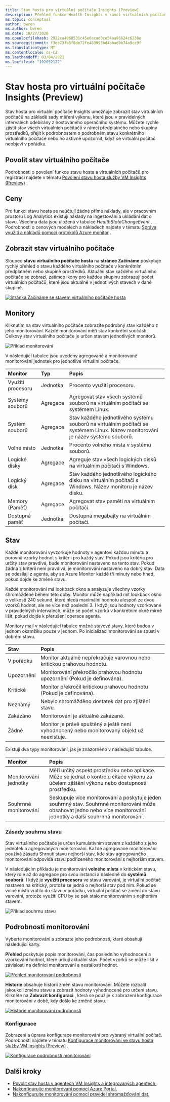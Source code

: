 ```yaml
---
title: Stav hosta pro virtuální počítače Insights (Preview)
description: Přehled funkce Health Insights v rámci virtuálních počítačů, včetně toho, jak můžete zobrazit stav virtuálních počítačů a přijímat výstrahy, když se virtuální počítač stává stavem není v pořádku.
ms.topic: conceptual
author: bwren
ms.author: bwren
ms.date: 10/27/2020
ms.openlocfilehash: 2922ca4068531c45e6acad0ce54aa96624c6238e
ms.sourcegitcommit: f3ec73fb5f8de72fe483995bd4bbad9b74a9cc9f
ms.translationtype: MT
ms.contentlocale: cs-CZ
ms.lasthandoff: 03/04/2021
ms.locfileid: "102052122"
---
```

# <a name="vm-insights-guest-health-preview"></a>Stav hosta pro virtuální počítače Insights (Preview)
Stav hosta pro virtuální počítače Insights umožňuje zobrazit stav virtuálních počítačů na základě sady měření výkonu, které jsou v pravidelných intervalech odebírány z hostovaného operačního systému. Můžete rychle zjistit stav všech virtuálních počítačů v rámci předplatného nebo skupiny prostředků, přejít k podrobnostem o podrobném stavu konkrétního virtuálního počítače nebo ho aktivně upozornit, když se virtuální počítač neobjeví v pořádku. 

## <a name="enable-virtual-machine-health"></a>Povolit stav virtuálního počítače
Podrobnosti o povolení funkce stavu hosta a virtuálních počítačů pro registraci najdete v tématu [Povolení stavu hosta služby VM Insights (Preview)](vminsights-health-enable.md) .

## <a name="pricing"></a>Ceny
Pro funkci stavu hosta se neúčtují žádné přímé náklady, ale v pracovním prostoru Log Analytics existují náklady na ingestování a ukládání dat o stavu. Všechna data jsou uložená v tabulce *HealthStateChangeEvent* . Podrobnosti o cenových modelech a nákladech najdete v tématu [Správa využití a nákladů pomocí protokolů Azure monitor](../logs/manage-cost-storage.md) .

## <a name="view-virtual-machine-health"></a>Zobrazit stav virtuálního počítače
Sloupec **stavu virtuálního počítače hosta** na **stránce Začínáme** poskytuje rychlý přehled o stavu každého virtuálního počítače v konkrétním předplatném nebo skupině prostředků. Aktuální stav každého virtuálního počítače se zobrazí, zatímco ikony pro každou skupinu zobrazují počet virtuálních počítačů, které jsou aktuálně v jednotlivých stavech v dané skupině.

[![Stránka Začínáme se stavem virtuálního počítače hosta](media/vminsights-health-overview/get-started-page.png)](media/vminsights-health-overview/get-started-page.png#lightbox)


## <a name="monitors"></a>Monitory
Kliknutím na stav virtuálního počítače zobrazíte podrobný stav každého z jeho monitorování. Každé monitorování měří stav konkrétní součásti. Celkový stav virtuálního počítače je určen stavem jednotlivých monitorů. 

![Příklad monitorování](media/vminsights-health-overview/monitors.png)

V následující tabulce jsou uvedeny agregované a monitorované monitorování jednotek pro jednotlivé virtuální počítače. 

| Monitor | Typ | Popis |
|:---|:---|:---|
| Využití procesoru | Jednotka | Procento využití procesoru. |
| Systémy souborů | Agregace | Agregovat stav všech systémů souborů na virtuálním počítači se systémem Linux. |
| Systém souborů  | Agregace | Stav každého jednotlivého systému souborů na virtuálním počítači se systémem Linux. Název monitorování je název systému souborů. |
| Volné místo | Jednotka | Procento volného místa v systému souborů. |
| Logické disky | Agregace | Agreguje stav všech logických disků na virtuálním počítači s Windows. |
| Logický disk  | Agregace | Stav každého jednotlivého logického disku na virtuálním počítači s Windows. Název monitoru je název disku. |
| Memory (Paměť) | Agregace | Agregovat stav paměti na virtuálním počítači. |
| Dostupná paměť | Jednotka | Dostupná megabajty na virtuálním počítači. |

## <a name="health-states"></a>Stav
Každé monitorování vyvzorkuje hodnoty v agentovi každou minutu a porovná vzorky hodnot s kritérii pro každý stav. Pokud jsou kritéria pro určitý stav pravdivá, bude monitorování nastaveno na tento stav. Pokud žádná z kritérií není pravdivá, je monitorování nastaveno na dobrý stav. Data se odesílají z agenta, aby se Azure Monitor každé tři minuty nebo hned, pokud dojde ke změně stavu.

Každé monitorování má lookback okno a analyzuje všechny vzorky shromážděné během této doby. Monitor může například mít lookback okno o velikosti 240 sekund, které hledá maximální hodnotu alespoň ze dvou vzorků hodnot, ale ne více než poslední 3. I když jsou hodnoty vzorkované v pravidelných intervalech, může se počet vzorků v konkrétním okně mírně lišit, pokud dojde k přerušení operace agenta.

Monitory mají v následující tabulce možné stavové stavy, které budou v jednom okamžiku pouze v jednom. Po inicializaci monitorování se spustí v dobrém stavu.

| Stav | Popis |
|:---|:---|
| V pořádku  | Monitor aktuálně nepřekračuje varovnou nebo kritickou prahovou hodnotu. |
| Upozornění  | Monitorování překročilo prahovou hodnotu upozornění (Pokud je definována). |
| Kritické | Monitor překročil kritickou prahovou hodnotu (Pokud je definována). |
| Neznámý  | Nebylo shromážděno dostatek dat pro zjištění stavu. |
| Zakázáno | Monitorování je aktuálně zakázané. |
| Žádné     | Monitor je právě spuštěný a ještě není vyhodnocený nebo monitorovaný objekt už neexistuje. |



Existují dva typy monitorování, jak je znázorněno v následující tabulce.

| Monitor | Popis |
|:---|:---|
| Monitorování jednotky | Měří určitý aspekt prostředku nebo aplikace. Může se jednat o kontrolu čítače výkonu za účelem zjištění výkonu nebo dostupnosti prostředku. |
| Souhrnné monitorování | Seskupuje více monitorování a poskytuje jeden souhrnný stav. Souhrnné monitorování může obsahovat jedno nebo více monitorování jednotky a další souhrnná monitorování. |


  
### <a name="health-rollup-policy"></a>Zásady souhrnu stavu
Stav virtuálního počítače je určen kumulativním stavem z každého z jeho jednotek a agregovaných monitorování. Každé agregované monitorování používá zásadu Shrnutí stavu nejhorší stav, kde stav agregovaného monitorování odpovídá stavu podřízeného monitorování s nejhorším stavem.  

V následujícím příkladu je monitorování **volného místa** v kritickém stavu, který role až do agregace pro svou instanci a následně do **systémů souborů**. I když je **využití procesoru** ve stavu varování, je virtuální počítač nastaven na kritický, protože se jedná o nejhorší stav pod ním. Pokud se volné místo vrátilo do stavu v pořádku, virtuální počítač se změní do stavu varování, protože využití CPU by se pak stalo monitorováním s nejhorším stavem.

![Příklad souhrnu stavu](media/vminsights-health-overview/health-rollup-example.png)


## <a name="monitor-details"></a>Podrobnosti monitorování
Vyberte monitorování a zobrazte jeho podrobnosti, které obsahují následující karty.

**Přehled** poskytuje popis monitorování, čas posledního vyhodnocení a vzorkování hodnot, které určují aktuální stav. Počet vzorků se může lišit v závislosti na definici monitorování a nestálosti hodnot.

[![Přehled monitorování podrobností](media/vminsights-health-overview/monitor-details-overview.png)](media/vminsights-health-overview/monitor-details-overview.png#lightbox)

**Historie** obsahuje historii změn stavu monitorování. Můžete rozbalit jakoukoli změnu stavu a zobrazit hodnoty vyhodnocené pro určení stavu. Klikněte na **Zobrazit konfiguraci** , která se použije k zobrazení konfigurace monitorování v době, kdy došlo ke změně stavu.



[![Historie monitorování podrobností](media/vminsights-health-overview/monitor-details-history.png)](media/vminsights-health-overview/monitor-details-history.png#lightbox)

### <a name="configuration"></a>Konfigurace
Zobrazení a úprava konfigurace monitorování pro vybraný virtuální počítač. Podrobnosti najdete v tématu [Konfigurace monitorování ve stavu hosta služby VM Insights (Preview)](vminsights-health-enable.md) .

[![Konfigurace podrobností monitorování](media/vminsights-health-overview/monitor-details-configuration.png)](media/vminsights-health-overview/monitor-details-configuration.png#lightbox)




## <a name="next-steps"></a>Další kroky

- [Povolit stav hosta v agentech VM Insights a integrovaných agentech.](vminsights-health-enable.md)
- [Nakonfigurujte monitorování pomocí Azure Portal.](vminsights-health-configure.md)
- [Nakonfigurujte monitorování pomocí pravidel shromažďování dat.](vminsights-health-configure-dcr.md)